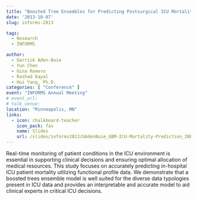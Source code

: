 ```yaml
---
title: "Boosted Tree Ensembles for Predicting Postsurgical ICU Mortality"
date: '2013-10-07'
slug: informs-2013

tags:
  - Research
  - INFORMS

author:
  - Garrick Aden-Buie
  - Yun Chen
  - Gina Romero
  - Rashad Kayal
  - Hui Yang, Ph.D.
categories: [ "Conference" ]
event: "INFORMS Annual Meeting"
# event_url:
# talk_venue:
location: "Minneapolis, MN"
links:
  - icon: chalkboard-teacher
    icon_pack: fas
    name: Slides
    url: /slides/informs2013/GAdenBuie_GBM-ICU-Mortality-Prediction_INFORMS2013.pdf
---
```


Real-time monitoring of patient conditions in the ICU environment is essential
in supporting clinical decisions and ensuring optimal allocation of medical
resources. This study focuses on accurately predicting in-hospital ICU patient
mortality utilizing functional profile data. We demonstrate that a boosted
trees ensemble model is well suited for the diverse data typologies present in
ICU data and provides an interpretable and accurate model to aid clinical
experts in critical ICU decisions.
